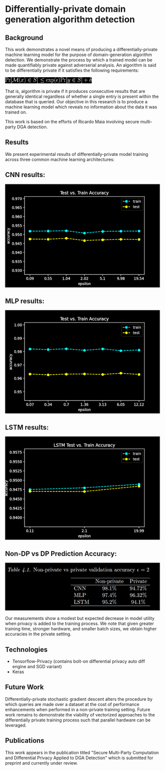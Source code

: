 # Differentially-private domain generation algorithm detection

## Background

This work demonstrates a novel means of producing a differentially-private machine learning model for the purpose of domain-generation algorithm detection. We demonstrate the process by which a trained model can be made quantifiably private against adverserial analysis. An algorithm is said to be differentially private if it satisfies the following requirements:

![Differential Privacy](./images/dp.png)

That is, algorithm is private if it produces consecutive results that are generally identical regardless of whether a single entry is present within the database that is queried. Our objective in this research is to produce a machine learning model which reveals no information about the data it was trained on.

This work is based on the efforts of Ricardo Maia involving secure multi-party DGA detection. 

## Results

We present experimental results of differentially-private model training across three common machine learning architectures:

## CNN results:
![CNN Results](./images/CNNaccuracy.jpg)

## MLP results:
![CNN Results](./images/MLPtestVsTrainAccuracyFigure.jpg)

## LSTM results:
![CNN Results](./images/LSTMtestVsTrainAccuracyFigure.jpg)

## Non-DP vs DP Prediction Accuracy:
![CNN Results](./images/acc_chart.jpg)

Our measurements show a modest but expected decrease in model utility when privacy is added to the training process. We note that given greater training time, stronger hardware, and smaller batch sizes, we obtain higher accuracies in the private setting. 

## Technologies

* Tensorflow-Privacy (contains bolt-on differential privacy auto diff engine and SGD variant)
* Keras

## Future Work

Differentially-private stochastic gradient descent alters the procedure by which queries are made over a dataset at the cost of performance enhancements when performed in a non-private training setting. Future work remains to demonstrate the viability of vectorized approaches to the differentially private training process such that parallel hardware can be leveraged. 

## Publications

This work appears in the publication titled "Secure Multi-Party Computation and Differential Privacy Applied to DGA Detection" which is submitted for preprint and currently under review. 

